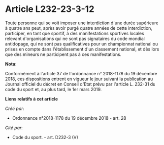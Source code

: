 # Article L232-23-3-12

Toute personne qui se voit imposer une interdiction d'une durée supérieure à quatre ans peut, après avoir purgé quatre années
de cette interdiction, participer, en tant que sportif, à des manifestations sportives locales relevant d'organisations qui
ne sont pas signataires du code mondial antidopage, qui ne sont pas qualificatives pour un championnat national ou prises en
compte dans l'établissement d'un classement national, et dès lors que des mineurs ne participent pas à ces manifestations.

**Nota:**

Conformément à l'article 37 de l'ordonnance n° 2018-1178 du 19 décembre 2018, ces dispositions entrent en vigueur le jour
suivant la publication au Journal officiel du décret en Conseil d'Etat prévu par l'article L. 232-31 du code du sport et, au
plus tard, le 1er mars 2019.

**Liens relatifs à cet article**

_Créé par_:

  - Ordonnance n°2018-1178 du 19 décembre 2018 - art. 28

_Cité par_:

  - Code du sport. - art. D232-3 (V)
